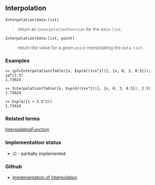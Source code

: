 ## Interpolation

```
Interpolation(data-list)
```

> return an `InterpolationFunction` for the `data-list`.

```
Interpolation(data-list, point)
```

> return the value for a given `point` interpolating the `data-list`.

 

### Examples

```
>> ipf=Interpolation(Table({x, Exp(4/(1+x^2))}, {x, 0, 3, 0.5})); ipf(2.5)
1.73624

>> Interpolation(Table({x, Exp(4/(1+x^2))}, {x, 0, 3, 0.5}), 2.5)
1.73624

>> Exp(4/(1 + 2.5^2)) 
1.73624
```
 
### Related terms 
[InterpolatingFunction](InterpolatingFunction.md) 


### Implementation status

* &#x2611; - partially implemented

### Github

* [Implementation of Interpolation](https://github.com/axkr/symja_android_library/blob/master/symja_android_library/matheclipse-core/src/main/java/org/matheclipse/core/reflection/system/Interpolation.java#L18) 
